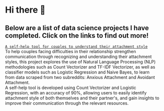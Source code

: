 # Hi there 👋

## Below are a list of data science projects I have completed. Click on the links to find out more! 

[`A self-help tool for couples to understand their attachment style`](https://github.com/tmq077/GA_Project_3)
<br>To help couples facing difficulties in their relationship strengthen communication through recognizing and understanding their attachment styles, this project explores the use of Natural Language Processing (NLP) methodologies such as Count Vectorizer and TF-IDF Vectorizer, as well as classifier models such as Logistic Regression and Naive Bayes, to learn from data scraped from two subreddits: Anxious Attachment and Avoidant Attachment. 
<br>A self-help tool is developed using Count Vectorizer and Logistic Regression, with an accuracy of 90%, allowing users to easily identify attachment style of both themselves and their partner's, and gain insights to improve their communication through the relevant resources. 
